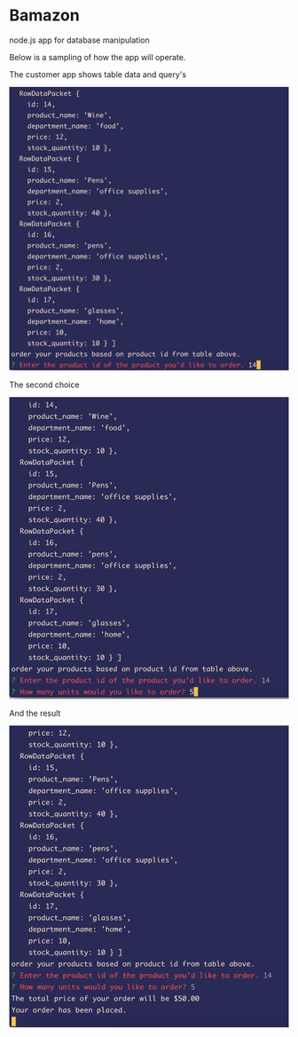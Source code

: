 # Bamazon
node.js app for database manipulation


Below is a sampling of how the app will operate. 

The customer app shows table data and query's

![Screenshot](Screenshots/customer1.png)

The second choice

![Screenshot](Screenshots/customer2.png)

And the result

![Screenshot](Screenshots/customer3.png)
